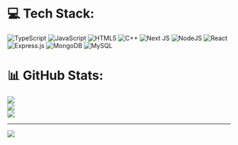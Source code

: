 
# 💻 Tech Stack:
![TypeScript](https://img.shields.io/badge/typescript-%23007ACC.svg?style=for-the-badge&logo=typescript&logoColor=white) ![JavaScript](https://img.shields.io/badge/javascript-%23323330.svg?style=for-the-badge&logo=javascript&logoColor=%23F7DF1E) ![HTML5](https://img.shields.io/badge/html5-%23E34F26.svg?style=for-the-badge&logo=html5&logoColor=white) ![C++](https://img.shields.io/badge/c++-%2300599C.svg?style=for-the-badge&logo=c%2B%2B&logoColor=white) ![Next JS](https://img.shields.io/badge/Next-black?style=for-the-badge&logo=next.js&logoColor=white) ![NodeJS](https://img.shields.io/badge/node.js-6DA55F?style=for-the-badge&logo=node.js&logoColor=white) ![React](https://img.shields.io/badge/react-%2320232a.svg?style=for-the-badge&logo=react&logoColor=%2361DAFB) ![Express.js](https://img.shields.io/badge/express.js-%23404d59.svg?style=for-the-badge&logo=express&logoColor=%2361DAFB) ![MongoDB](https://img.shields.io/badge/MongoDB-%234ea94b.svg?style=for-the-badge&logo=mongodb&logoColor=white) ![MySQL](https://img.shields.io/badge/mysql-%2300000f.svg?style=for-the-badge&logo=mysql&logoColor=white)
# 📊 GitHub Stats:
![](https://github-readme-stats.vercel.app/api?username=harshita06nimoda&theme=radical&hide_border=false&include_all_commits=false&count_private=true)<br/>
![](https://github-readme-streak-stats.herokuapp.com/?user=harshita06nimoda&theme=radical&hide_border=false)<br/>
![](https://github-readme-stats.vercel.app/api/top-langs/?username=harshita06nimoda&theme=radical&hide_border=false&include_all_commits=false&count_private=true&layout=compact)

---
[![](https://visitcount.itsvg.in/api?id=harshita06nimoda&icon=0&color=0)](https://visitcount.itsvg.in)

<!-- Proudly created with GPRM ( https://gprm.itsvg.in ) -->
